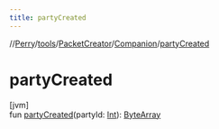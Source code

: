 ```yaml
---
title: partyCreated
---
```

//[Perry](../../../../index.html)/[tools](../../index.html)/[PacketCreator](../index.html)/[Companion](index.html)/[partyCreated](party-created.html)



# partyCreated



[jvm]\
fun [partyCreated](party-created.html)(partyId: [Int](https://kotlinlang.org/api/latest/jvm/stdlib/kotlin/-int/index.html)): [ByteArray](https://kotlinlang.org/api/latest/jvm/stdlib/kotlin/-byte-array/index.html)




